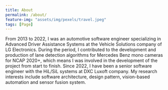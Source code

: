 ```yaml
---
title: About
permalink: /about/
feature-img: "assets/img/pexels/travel.jpeg"
tags: [Page]
---
```


From 2013 to 2022, I was an automotive software engineer specializing in Advanced Driver Assistance Systems at the Vehicle Solutions company of LG Electronics. During the period, I contributed to the development and production of lane detection algorithms for Mercedes Benz mono cameras for NCAP 2020+, which means I was involved in the development of the project from start to finish. Since 2022, I have been a senior software engineer with the HiL/SiL systems at DXC Luxoft company. My research interests include software architecture, design pattern, vision-based automation and sensor fusion system.
